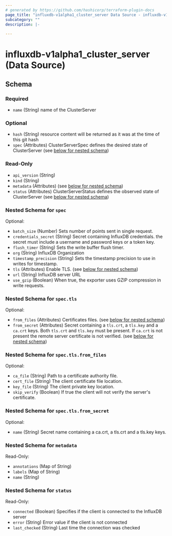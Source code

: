 ```yaml
---
# generated by https://github.com/hashicorp/terraform-plugin-docs
page_title: "influxdb-v1alpha1_cluster_server Data Source - influxdb-v1alpha1"
subcategory: ""
description: |-
  
---
```


# influxdb-v1alpha1_cluster_server (Data Source)





<!-- schema generated by tfplugindocs -->
## Schema

### Required

- `name` (String) name of the ClusterServer

### Optional

- `hash` (String) resource content will be returned as it was at the time of this git hash
- `spec` (Attributes) ClusterServerSpec defines the desired state of ClusterServer (see [below for nested schema](#nestedatt--spec))

### Read-Only

- `api_version` (String)
- `kind` (String)
- `metadata` (Attributes) (see [below for nested schema](#nestedatt--metadata))
- `status` (Attributes) ClusterServerStatus defines the observed state of ClusterServer (see [below for nested schema](#nestedatt--status))

<a id="nestedatt--spec"></a>
### Nested Schema for `spec`

Optional:

- `batch_size` (Number) Sets number of points sent in single request.
- `credentials_secret` (String) Secret containing InfluxDB credentials.
the secret must include a username and password keys or a token key.
- `flush_timer` (String) Sets the write buffer flush timer.
- `org` (String) InfluxDB Organization
- `timestamp_precision` (String) Sets the timestamp precision to use in writes for timestamp.
- `tls` (Attributes) Enable TLS. (see [below for nested schema](#nestedatt--spec--tls))
- `url` (String) InfluxDB server URL
- `use_gzip` (Boolean) When true, the exporter uses GZIP compression in write requests.

<a id="nestedatt--spec--tls"></a>
### Nested Schema for `spec.tls`

Optional:

- `from_files` (Attributes) Certificates files. (see [below for nested schema](#nestedatt--spec--tls--from_files))
- `from_secret` (Attributes) Secret containing a `tls.crt`, a `tls.key` and a `ca.crt` keys.
Both `tls.crt` and `tls.key` must be present. If `ca.crt` is not present
the remote server certificate is not verified. (see [below for nested schema](#nestedatt--spec--tls--from_secret))

<a id="nestedatt--spec--tls--from_files"></a>
### Nested Schema for `spec.tls.from_files`

Optional:

- `ca_file` (String) Path to a certificate authority file.
- `cert_file` (String) The client certificate file location.
- `key_file` (String) The client private key location.
- `skip_verify` (Boolean) If true the client will not verify the server's certificate.


<a id="nestedatt--spec--tls--from_secret"></a>
### Nested Schema for `spec.tls.from_secret`

Optional:

- `name` (String) Secret name containing a ca.crt, a tls.crt and a tls.key keys.




<a id="nestedatt--metadata"></a>
### Nested Schema for `metadata`

Read-Only:

- `annotations` (Map of String)
- `labels` (Map of String)
- `name` (String)


<a id="nestedatt--status"></a>
### Nested Schema for `status`

Read-Only:

- `connected` (Boolean) Specifies if the client is connected to the InfluxDB server
- `error` (String) Error value if the client is not connected
- `last_checked` (String) Last time the connection was checked
